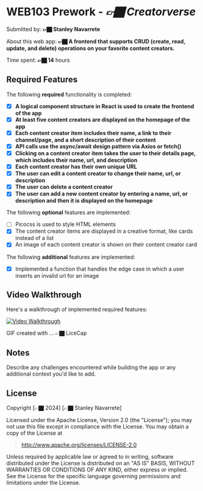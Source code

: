 # WEB103 Prework - *👉🏿 Creatorverse*

Submitted by: **👉🏿 Stanley Navarrete**

About this web app: **👉🏿 A frontend that supports CRUD (create, read, update, and delete) operations on your favorite content creators.**

Time spent: **👉🏿 14** hours

## Required Features

The following **required** functionality is completed:

- [X] **A logical component structure in React is used to create the frontend of the app**
- [X] **At least five content creators are displayed on the homepage of the app**
- [X] **Each content creator item includes their name, a link to their channel/page, and a short description of their content**
- [X] **API calls use the async/await design pattern via Axios or fetch()**
- [X] **Clicking on a content creator item takes the user to their details page, which includes their name, url, and description**
- [X] **Each content creator has their own unique URL**
- [X] **The user can edit a content creator to change their name, url, or description**
- [X] **The user can delete a content creator**
- [X] **The user can add a new content creator by entering a name, url, or description and then it is displayed on the homepage**

The following **optional** features are implemented:

- [ ] Picocss is used to style HTML elements
- [X] The content creator items are displayed in a creative format, like cards instead of a list
- [X] An image of each content creator is shown on their content creator card

The following **additional** features are implemented:

- [X] Implemented a function that handles the edge case in which a user inserts an invalid url for an image


## Video Walkthrough

Here's a walkthrough of implemented required features:

[![Video Walkthrough](https://imgur.com/1acHTU3.png)](https://imgur.com/1acHTU3 "Click to view the video")


GIF created with ...  👉🏿 LiceCap


## Notes

Describe any challenges encountered while building the app or any additional context you'd like to add.

## License

Copyright [👉🏿 2024] [👉🏿 Stanley Navarrete]

Licensed under the Apache License, Version 2.0 (the "License"); you may not use this file except in compliance with the License. You may obtain a copy of the License at

> http://www.apache.org/licenses/LICENSE-2.0

Unless required by applicable law or agreed to in writing, software distributed under the License is distributed on an "AS IS" BASIS, WITHOUT WARRANTIES OR CONDITIONS OF ANY KIND, either express or implied. See the License for the specific language governing permissions and limitations under the License.
